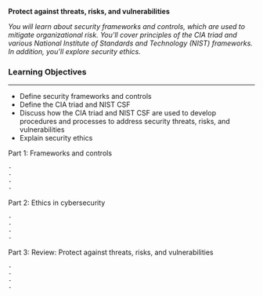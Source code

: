 **Protect against threats, risks, and vulnerabilities**

*You will learn about security frameworks and controls, which are used to mitigate organizational risk. You'll cover principles of the CIA triad and various National Institute of Standards and Technology (NIST) frameworks. In addition, you'll explore security ethics.*

### Learning Objectives

---

- Define security frameworks and controls
- Define the CIA triad and NIST CSF
- Discuss how the CIA triad and NIST CSF are used to develop procedures and processes to address security threats, risks, and vulnerabilities
- Explain security ethics

Part 1: Frameworks and controls

	-
	-
	-
	-

Part 2: Ethics in cybersecurity

	-
	-
	-
	-

Part 3: Review: Protect against threats, risks, and vulnerabilities

	-
	-
	-
	-
